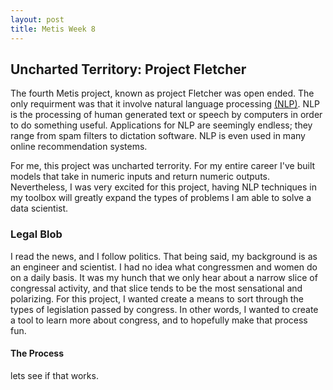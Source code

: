 ```yaml
---
layout: post
title: Metis Week 8
---
```


## Uncharted Territory: Project Fletcher

The fourth Metis project, known as project Fletcher was open ended. The only requirment was that it involve natural language processing [(NLP)](https://en.wikipedia.org/wiki/Natural_language_processing). NLP is the processing of human generated text or speech by computers in order to do something useful. Applications for NLP are seemingly endless; they range from spam filters to dictation software. NLP is even used in many online recommendation systems. 

For me, this project was uncharted terrority. For my entire career I've built models that take in numeric inputs and return numeric outputs. Nevertheless, I was very excited for this project, having NLP techniques in my toolbox will greatly expand the types of problems I am able to solve a data scientist.

### Legal Blob

I read the news, and I follow politics. That being said, my background is as an engineer and scientist. I had no idea what congressmen and women do on a daily basis. It was my hunch that we only hear about a narrow slice of congressal activity, and that slice tends to be the most sensational and polarizing. For this project, I wanted create a means to sort through the types of legislation passed by congress. In other words, I wanted to create a tool to learn more about congress, and to hopefully make that process fun.

#### The Process

lets see if that works.
